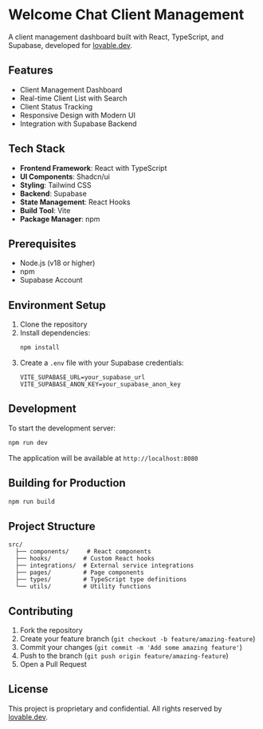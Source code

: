 # Welcome Chat Client Management

A client management dashboard built with React, TypeScript, and Supabase, developed for [lovable.dev](https://lovable.dev).

## Features

- Client Management Dashboard
- Real-time Client List with Search
- Client Status Tracking
- Responsive Design with Modern UI
- Integration with Supabase Backend

## Tech Stack

- **Frontend Framework**: React with TypeScript
- **UI Components**: Shadcn/ui
- **Styling**: Tailwind CSS
- **Backend**: Supabase
- **State Management**: React Hooks
- **Build Tool**: Vite
- **Package Manager**: npm

## Prerequisites

- Node.js (v18 or higher)
- npm
- Supabase Account

## Environment Setup

1. Clone the repository
2. Install dependencies:
   ```bash
   npm install
   ```
3. Create a `.env` file with your Supabase credentials:
   ```env
   VITE_SUPABASE_URL=your_supabase_url
   VITE_SUPABASE_ANON_KEY=your_supabase_anon_key
   ```

## Development

To start the development server:

```bash
npm run dev
```

The application will be available at `http://localhost:8080`

## Building for Production

```bash
npm run build
```

## Project Structure

```
src/
  ├── components/     # React components
  ├── hooks/         # Custom React hooks
  ├── integrations/  # External service integrations
  ├── pages/         # Page components
  ├── types/         # TypeScript type definitions
  └── utils/         # Utility functions
```

## Contributing

1. Fork the repository
2. Create your feature branch (`git checkout -b feature/amazing-feature`)
3. Commit your changes (`git commit -m 'Add some amazing feature'`)
4. Push to the branch (`git push origin feature/amazing-feature`)
5. Open a Pull Request

## License

This project is proprietary and confidential. All rights reserved by [lovable.dev](https://lovable.dev).
